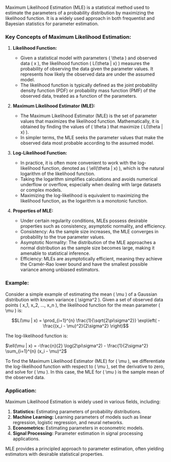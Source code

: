 Maximum Likelihood Estimation (MLE) is a statistical method used to estimate the parameters of a probability distribution by maximizing the likelihood function. It is a widely used approach in both frequentist and Bayesian statistics for parameter estimation.

### Key Concepts of Maximum Likelihood Estimation:

1. **Likelihood Function:**
   - Given a statistical model with parameters \( \theta \) and observed data \( x \), the likelihood function \( L(\theta | x) \) measures the probability of observing the data given the parameter values. It represents how likely the observed data are under the assumed model.
   - The likelihood function is typically defined as the joint probability density function (PDF) or probability mass function (PMF) of the observed data, treated as a function of the parameters.

2. **Maximum Likelihood Estimator (MLE):**
   - The Maximum Likelihood Estimator (MLE) is the set of parameter values that maximizes the likelihood function. Mathematically, it is obtained by finding the values of \( \theta \) that maximize \( L(\theta | x) \).
   - In simpler terms, the MLE seeks the parameter values that make the observed data most probable according to the assumed model.

3. **Log-Likelihood Function:**
   - In practice, it is often more convenient to work with the log-likelihood function, denoted as \( \ell(\theta | x) \), which is the natural logarithm of the likelihood function.
   - Taking the logarithm simplifies calculations and avoids numerical underflow or overflow, especially when dealing with large datasets or complex models.
   - Maximizing the log-likelihood is equivalent to maximizing the likelihood function, as the logarithm is a monotonic function.

4. **Properties of MLE:**
   - Under certain regularity conditions, MLEs possess desirable properties such as consistency, asymptotic normality, and efficiency.
   - Consistency: As the sample size increases, the MLE converges in probability to the true parameter values.
   - Asymptotic Normality: The distribution of the MLE approaches a normal distribution as the sample size becomes large, making it amenable to statistical inference.
   - Efficiency: MLEs are asymptotically efficient, meaning they achieve the Cramér-Rao lower bound and have the smallest possible variance among unbiased estimators.

### Example:

Consider a simple example of estimating the mean \( \mu \) of a Gaussian distribution with known variance \( \sigma^2 \). Given a set of observed data points \( x_1, x_2, ..., x_n \), the likelihood function for the mean parameter \( \mu \) is:

$$L(\mu | x) = \prod_{i=1}^{n} \frac{1}{\sqrt{2\pi\sigma^2}} \exp\left( -\frac{(x_i - \mu)^2}{2\sigma^2} \right)$$

The log-likelihood function is:

$\ell(\mu | x) = -\frac{n}{2} \log(2\pi\sigma^2) - \frac{1}{2\sigma^2} \sum_{i=1}^{n} (x_i - \mu)^2$

To find the Maximum Likelihood Estimator (MLE) for \( \mu \), we differentiate the log-likelihood function with respect to \( \mu \), set the derivative to zero, and solve for \( \mu \). In this case, the MLE for \( \mu \) is the sample mean of the observed data.

### Application:

Maximum Likelihood Estimation is widely used in various fields, including:

1. **Statistics:** Estimating parameters of probability distributions.
2. **Machine Learning:** Learning parameters of models such as linear regression, logistic regression, and neural networks.
3. **Econometrics:** Estimating parameters in econometric models.
4. **Signal Processing:** Parameter estimation in signal processing applications.
  
MLE provides a principled approach to parameter estimation, often yielding estimators with desirable statistical properties.